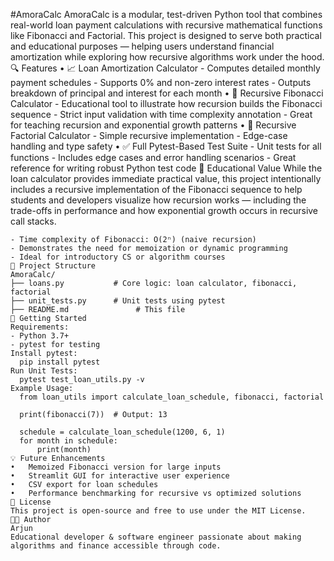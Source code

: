 #AmoraCalc
        AmoraCalc is a modular, test-driven Python tool that combines real-world loan payment calculations with recursive mathematical functions like Fibonacci and Factorial. This project is designed to serve both practical and educational purposes — helping users understand financial amortization while exploring how recursive algorithms work under the hood.
        🔍 Features
        •	📈 Loan Amortization Calculator
          - Computes detailed monthly payment schedules
          - Supports 0% and non-zero interest rates
          - Outputs breakdown of principal and interest for each month
        •	🔁 Recursive Fibonacci Calculator
          - Educational tool to illustrate how recursion builds the Fibonacci sequence
          - Strict input validation with time complexity annotation
          - Great for teaching recursion and exponential growth patterns
        •	🧮 Recursive Factorial Calculator
          - Simple recursive implementation
          - Edge-case handling and type safety
        •	✅ Full Pytest-Based Test Suite
          - Unit tests for all functions
          - Includes edge cases and error handling scenarios
          - Great reference for writing robust Python test code
        🧠 Educational Value
        While the loan calculator provides immediate practical value, this project intentionally includes a recursive implementation of the Fibonacci sequence to help students and developers visualize how recursion works — including the trade-offs in performance and how exponential growth occurs in recursive call stacks.
        
    - Time complexity of Fibonacci: O(2ⁿ) (naive recursion)
    - Demonstrates the need for memoization or dynamic programming
    - Ideal for introductory CS or algorithm courses
    📁 Project Structure
    AmoraCalc/
    ├── loans.py           # Core logic: loan calculator, fibonacci, factorial
    ├── unit_tests.py      # Unit tests using pytest
    ├── README.md               # This file
    🚀 Getting Started
    Requirements:
    - Python 3.7+
    - pytest for testing
    Install pytest:
      pip install pytest
    Run Unit Tests:
      pytest test_loan_utils.py -v
    Example Usage:
      from loan_utils import calculate_loan_schedule, fibonacci, factorial
    
      print(fibonacci(7))  # Output: 13
    
      schedule = calculate_loan_schedule(1200, 6, 1)
      for month in schedule:
          print(month)
    💡 Future Enhancements
    •	Memoized Fibonacci version for large inputs
    •	Streamlit GUI for interactive user experience
    •	CSV export for loan schedules
    •	Performance benchmarking for recursive vs optimized solutions
    🏁 License
    This project is open-source and free to use under the MIT License.
    👨‍🏫 Author
    Arjun
    Educational developer & software engineer passionate about making algorithms and finance accessible through code.
